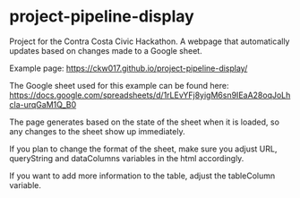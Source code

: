 # project-pipeline-display
Project for the Contra Costa Civic Hackathon. A webpage that automatically updates based on changes made to a Google sheet.

Example page: https://ckw017.github.io/project-pipeline-display/

The Google sheet used for this example can be found here: https://docs.google.com/spreadsheets/d/1rLEvYFj8yigM6sn9IEaA28oqJoLhcla-urqGaM1Q_B0

The page generates based on the state of the sheet when it is loaded, so any changes to the sheet show up immediately.

If you plan to change the format of the sheet, make sure you adjust URL, queryString and dataColumns variables in the html accordingly.

If you want to add more information to the table, adjust the tableColumn variable.
